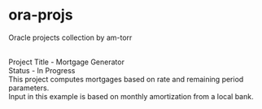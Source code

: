 # ora-projs<br/>
Oracle projects collection by am-torr<br/><br/>

Project Title - Mortgage Generator<br/>
Status - In Progress<br/>
This project computes mortgages based on rate and remaining period parameters.<br/>
Input in this example is based on monthly amortization from a local bank.<br/>
